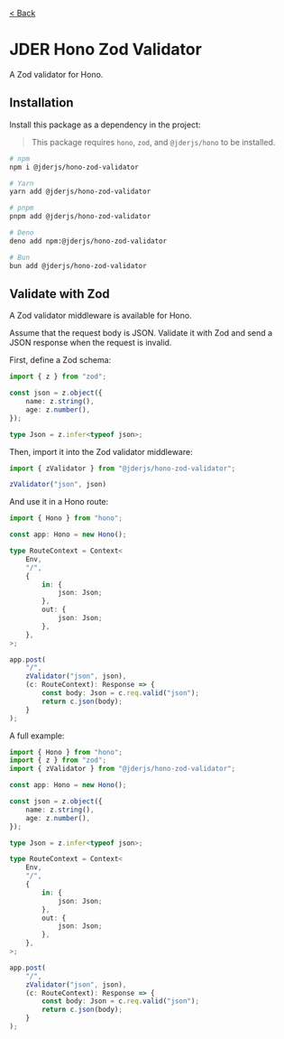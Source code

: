 [< Back](./../../README.md)

# JDER Hono Zod Validator

A Zod validator for Hono.

## Installation

Install this package as a dependency in the project:

> This package requires `hono`, `zod`, and `@jderjs/hono` to be installed.

```sh
# npm
npm i @jderjs/hono-zod-validator

# Yarn
yarn add @jderjs/hono-zod-validator

# pnpm
pnpm add @jderjs/hono-zod-validator

# Deno
deno add npm:@jderjs/hono-zod-validator

# Bun
bun add @jderjs/hono-zod-validator
```

## Validate with Zod

A Zod validator middleware is available for Hono.

Assume that the request body is JSON. Validate it with Zod and send a JSON response when the request is invalid.

First, define a Zod schema:

```ts
import { z } from "zod";

const json = z.object({
    name: z.string(),
    age: z.number(),
});

type Json = z.infer<typeof json>;
```

Then, import it into the Zod validator middleware:

```ts
import { zValidator } from "@jderjs/hono-zod-validator";

zValidator("json", json)
```

And use it in a Hono route:

```ts
import { Hono } from "hono";

const app: Hono = new Hono();

type RouteContext = Context<
    Env,
    "/",
    {
        in: {
            json: Json;
        },
        out: {
            json: Json;
        },
    },
>;

app.post(
    "/",
    zValidator("json", json),
    (c: RouteContext): Response => {
        const body: Json = c.req.valid("json");
        return c.json(body);
    }
);
```

A full example:

```ts
import { Hono } from "hono";
import { z } from "zod";
import { zValidator } from "@jderjs/hono-zod-validator";

const app: Hono = new Hono();

const json = z.object({
    name: z.string(),
    age: z.number(),
});

type Json = z.infer<typeof json>;

type RouteContext = Context<
    Env,
    "/",
    {
        in: {
            json: Json;
        },
        out: {
            json: Json;
        },
    },
>;

app.post(
    "/",
    zValidator("json", json),
    (c: RouteContext): Response => {
        const body: Json = c.req.valid("json");
        return c.json(body);
    }
);
```
